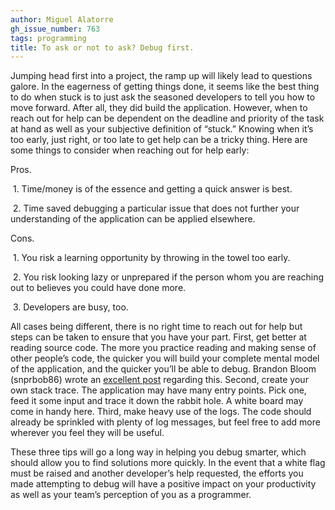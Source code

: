 ```yaml
---
author: Miguel Alatorre
gh_issue_number: 763
tags: programming
title: To ask or not to ask? Debug first.
---
```




Jumping head first into a project, the ramp up will likely lead to questions galore. In the eagerness of getting things done, it seems like the best thing to do when stuck is to just ask the seasoned developers to tell you how to move forward. After all, they did build the application. However, when to reach out for help can be dependent on the deadline and priority of the task at hand as well as your subjective definition of “stuck.” Knowing when it’s too early, just right, or too late to get help can be a tricky thing. Here are some things to consider when reaching out for help early:

Pros.

 1. Time/money is of the essence and getting a quick answer is best.

 2. Time saved debugging a particular issue that does not further your understanding of the application can be applied elsewhere.

Cons.

 1. You risk a learning opportunity by throwing in the towel too early.

 2. You risk looking lazy or unprepared if the person whom you are reaching out to believes you could have done more.

 3. Developers are busy, too.

All cases being different, there is no right time to reach out for help but steps can be taken to ensure that you have your part. First, get better at reading source code. The more you practice reading and making sense of other people’s code, the quicker you will build your complete mental model of the application, and the quicker you’ll be able to debug. Brandon Bloom (snprbob86) wrote an [excellent post](https://news.ycombinator.com/item?id=3769446) regarding this. Second, create your own stack trace. The application may have many entry points. Pick one, feed it some input and trace it down the rabbit hole. A white board may come in handy here. Third, make heavy use of the logs. The code should already be sprinkled with plenty of log messages, but feel free to add more wherever you feel they will be useful.

These three tips will go a long way in helping you debug smarter, which should allow you to find solutions more quickly. In the event that a white flag must be raised and another developer’s help requested, the efforts you made attempting to debug will have a positive impact on your productivity as well as your team’s perception of you as a programmer.


